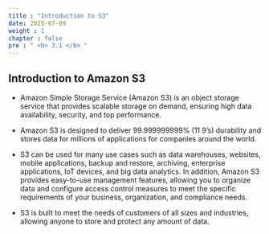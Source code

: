 ```yaml
---
title : "Introduction to S3"
date: 2025-07-09 
weight : 1 
chapter : false
pre : " <b> 3.1 </b> "
---
```

## Introduction to Amazon S3
- Amazon Simple Storage Service (Amazon S3) is an object storage service that provides scalable storage on demand, ensuring high data availability, security, and top performance.

- Amazon S3 is designed to deliver 99.999999999% (11 9’s) durability and stores data for millions of applications for companies around the world.

- S3 can be used for many use cases such as data warehouses, websites, mobile applications, backup and restore, archiving, enterprise applications, IoT devices, and big data analytics. In addition, Amazon S3 provides easy-to-use management features, allowing you to organize data and configure access control measures to meet the specific requirements of your business, organization, and compliance needs.

- S3 is built to meet the needs of customers of all sizes and industries, allowing anyone to store and protect any amount of data.